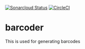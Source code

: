 [![Sonarcloud Status](https://sonarcloud.io/api/project_badges/measure?project=Gaardsholt_barcoder&metric=alert_status)](https://sonarcloud.io/dashboard?id=Gaardsholt_barcoder)
[![CircleCI](https://circleci.com/gh/Gaardsholt/barcoder.svg?style=svg)](https://circleci.com/gh/Gaardsholt/barcoder)

# barcoder

This is used for generating barcodes

